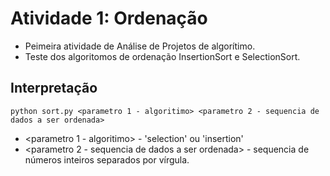 # Atividade 1: Ordenação 

* Peimeira atividade de Análise de Projetos de algorítimo.
* Teste dos algoritomos de ordenação InsertionSort e SelectionSort.

## Interpretação 
    python sort.py <parametro 1 - algoritimo> <parametro 2 - sequencia de dados a ser ordenada>

* <parametro 1 - algoritimo> - 'selection' ou 'insertion'
* <parametro 2 - sequencia de dados a ser ordenada> - sequencia de números inteiros separados por vírgula.